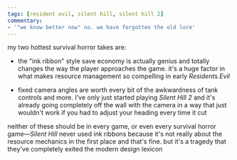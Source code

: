 ```yaml
---
tags: [resident evil, silent hill, silent hill 2]
commentary:
- '"we know better now" no. we have forgotten the old lore'
---
```


my two hottest survival horror takes are:

* the "ink ribbon" style save economy is actually genius and totally changes the
  way the player approaches the game. it's a huge factor in what makes resource
  management so compelling in early *Resident*s *Evil*

* fixed camera angles are worth every bit of the awkwardness of tank controls
  and more. I've only just started playing *Silent Hill 2* and it's already
  going completely off the wall with the camera in a way that just wouldn't work
  if you had to adjust your heading every time it cut

neither of these should be in every game, or even every survival horror
game—*Silent Hill* never used ink ribbons because it's not really about the
resource mechanics in the first place and that's fine. but it's a tragedy that
they've completely exited the modern design lexicon
